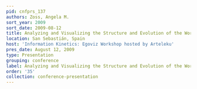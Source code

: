```yaml
---
pid: cnfprs_137
authors: Zoss, Angela M.
sort_year: 2009
sort_date: 2009-08-12
title: Analyzing and Visualizing the Structure and Evolution of the World Wide Science
location: San Sebastián, Spain
host: 'Information Kinetics: Egoviz Workshop hosted by Arteleku'
pres_date: August 12, 2009
type: Presentation
grouping: conference
label: Analyzing and Visualizing the Structure and Evolution of the World Wide Science
order: '35'
collection: conference-presentation
---
```

